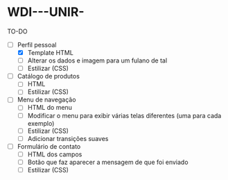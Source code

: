 # WDI---UNIR-
TO-DO

- [ ] Perfil pessoal
  - [X] Template HTML
  - [ ] Alterar os dados e imagem para um fulano de tal
  - [ ] Estilizar (CSS)
  
- [ ] Catálogo de produtos
  - [ ] HTML
  - [ ] Estilizar (CSS)
  
- [ ] Menu de navegação
  - [ ] HTML do menu
  - [ ] Modificar o menu para exibir várias telas diferentes (uma para cada exemplo)
  - [ ] Estilizar (CSS)
  - [ ] Adicionar transições suaves
  
- [ ] Formulário de contato
  - [ ] HTML dos campos
  - [ ] Botão que faz aparecer a mensagem de que foi enviado
  - [ ] Estilizar (CSS)
